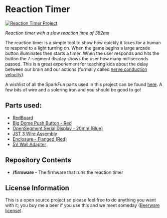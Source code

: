 Reaction Timer
==================

[![Reaction Timer Project](https://cdn.sparkfun.com/r/600-600/assets/8/5/7/6/0/52c0ab60ce395f73218b4569.jpg)](https://cdn.sparkfun.com/assets/8/5/7/6/0/52c0ab60ce395f73218b4569.jpg)

*Reaction timer with a slow reaction time of 382ms*

The reaction timer is a simple tool to show how quickly it takes for a human to respond to a light turning on. When the game begins a large arcade button illuminates then starts a timer. When the user responds and hits the button the 7-segment display shows the user how many milliseconds passed. This is a great experiement for teaching kids about the delay between our brain and our actions (formally called [nerve conduction velocity](http://en.wikipedia.org/wiki/Nerve_conduction_velocity)).

A wishlist of all the SparkFun parts used in this project can be found [here](http://sfe.io/w75580). A few bits of wire and a solering iron and you should be good to go!

Parts used:
-------------------
* [RedBoard](https://www.sparkfun.com/products/11575)
* [Big Dome Push Button - Red](https://www.sparkfun.com/products/9181)
* [OpenSegment Serial Display - 20mm (Blue)](https://www.sparkfun.com/products/11647)
* [JST 3 Wire Assembly](https://www.sparkfun.com/products/9915)
* [Enclosure - Flanged (Red)](https://www.sparkfun.com/products/11366)
* [5V Wall Adapter](https://www.sparkfun.com/products/8269)

Repository Contents
-------------------
* **/firmware** - The firmware that runs the reaction timer

License Information
-------------------
This is a open source project so please feel free to do anything you want with it; you buy me a beer if you use this and we meet someday ([Beerware license](http://en.wikipedia.org/wiki/Beerware)).
